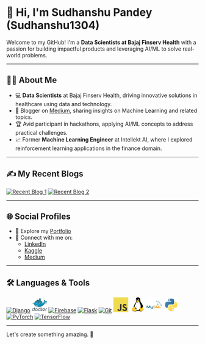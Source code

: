 # 👋 Hi, I'm Sudhanshu Pandey (Sudhanshu1304)

Welcome to my GitHub! I'm a **Data Scientists at Bajaj Finserv Health** with a passion for building impactful products and leveraging AI/ML to solve real-world problems.

---

## 👨‍🎓 **About Me**

- 💻 **Data Scientists** at Bajaj Finserv Health, driving innovative solutions in healthcare using data and technology.
- 📖 Blogger on [Medium](https://medium.com/@sudhanshu.dpandey), sharing insights on Machine Learning and related topics.
- 🏆 Avid participant in hackathons, applying AI/ML concepts to address practical challenges.
- 📈 Former **Machine Learning Engineer** at Intellekt AI, where I explored reinforcement learning applications in the finance domain.

---

## ✍️ **My Recent Blogs**

[![Recent Blog 1](https://github-readme-medium-recent-article.vercel.app/medium/@sudhanshu.dpandey/0)]([https://github.com/sudhanshu.dpandey/0](https://github-readme-medium-recent-article.vercel.app/medium/@sudhanshu.dpandey/0))  
[![Recent Blog 2](https://github-readme-medium-recent-article.vercel.app/medium/@sudhanshu.dpandey/3)]([https://github.com/sudhanshu.dpandey/3](https://github-readme-medium-recent-article.vercel.app/medium/@sudhanshu.dpandey/3))

---

## 🌐 **Social Profiles**

- 💼 Explore my [Portfolio](https://sudhanshu-pandey.netlify.app/)
- 🤝 Connect with me on:
  - [LinkedIn](https://linkedin.com/in/sudhanshu-pandey-847448193)
  - [Kaggle](https://kaggle.com/sudhupandey)
  - [Medium](https://medium.com/sudhanshu.dpandey)

---

## 🛠️ **Languages & Tools**

<p align="left">
  <a href="https://www.djangoproject.com/" target="_blank"><img src="https://cdn.worldvectorlogo.com/logos/django.svg" alt="Django" width="40" height="40"/></a>
  <a href="https://www.docker.com/" target="_blank"><img src="https://raw.githubusercontent.com/devicons/devicon/master/icons/docker/docker-original-wordmark.svg" alt="Docker" width="40" height="40"/></a>
  <a href="https://firebase.google.com/" target="_blank"><img src="https://www.vectorlogo.zone/logos/firebase/firebase-icon.svg" alt="Firebase" width="40" height="40"/></a>
  <a href="https://flask.palletsprojects.com/" target="_blank"><img src="https://www.vectorlogo.zone/logos/pocoo_flask/pocoo_flask-icon.svg" alt="Flask" width="40" height="40"/></a>
  <a href="https://git-scm.com/" target="_blank"><img src="https://www.vectorlogo.zone/logos/git-scm/git-scm-icon.svg" alt="Git" width="40" height="40"/></a>
  <a href="https://developer.mozilla.org/en-US/docs/Web/JavaScript" target="_blank"><img src="https://raw.githubusercontent.com/devicons/devicon/master/icons/javascript/javascript-original.svg" alt="JavaScript" width="40" height="40"/></a>
  <a href="https://www.linux.org/" target="_blank"><img src="https://raw.githubusercontent.com/devicons/devicon/master/icons/linux/linux-original.svg" alt="Linux" width="40" height="40"/></a>
  <a href="https://www.mysql.com/" target="_blank"><img src="https://raw.githubusercontent.com/devicons/devicon/master/icons/mysql/mysql-original-wordmark.svg" alt="MySQL" width="40" height="40"/></a>
  <a href="https://www.python.org" target="_blank"><img src="https://raw.githubusercontent.com/devicons/devicon/master/icons/python/python-original.svg" alt="Python" width="40" height="40"/></a>
  <a href="https://pytorch.org/" target="_blank"><img src="https://www.vectorlogo.zone/logos/pytorch/pytorch-icon.svg" alt="PyTorch" width="40" height="40"/></a>
  <a href="https://www.tensorflow.org" target="_blank"><img src="https://www.vectorlogo.zone/logos/tensorflow/tensorflow-icon.svg" alt="TensorFlow" width="40" height="40"/></a>
</p>

---

Let's create something amazing. 🚀

